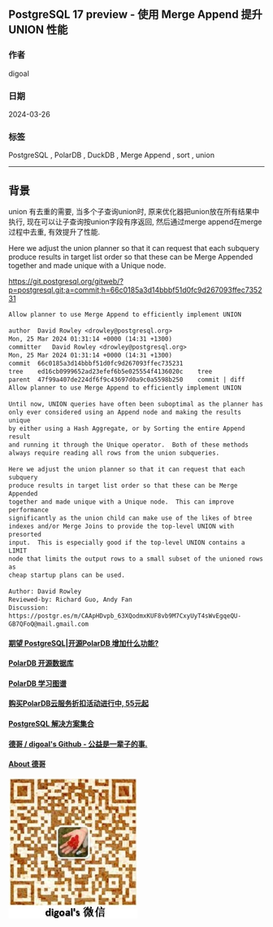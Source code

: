 ## PostgreSQL 17 preview - 使用 Merge Append 提升 UNION 性能     
                                                                                
### 作者                                                                                
digoal                                                                                
                                                                                
### 日期                                                                                
2024-03-26                                                                         
                                                                                
### 标签                                                                                
PostgreSQL , PolarDB , DuckDB , Merge Append , sort , union                   
                                                                                
----                                                                                
                                                                                
## 背景    
union 有去重的需要, 当多个子查询union时, 原来优化器把union放在所有结果中执行, 现在可以让子查询按union字段有序返回, 然后通过merge append在merge过程中去重, 有效提升了性能.  
  
Here we adjust the union planner so that it can request that each subquery produce results in target list order so that these can be Merge Appended together and made unique with a Unique node.   
  
https://git.postgresql.org/gitweb/?p=postgresql.git;a=commit;h=66c0185a3d14bbbf51d0fc9d267093ffec735231  
```  
Allow planner to use Merge Append to efficiently implement UNION  
  
author	David Rowley <drowley@postgresql.org>	  
Mon, 25 Mar 2024 01:31:14 +0000 (14:31 +1300)  
committer	David Rowley <drowley@postgresql.org>	  
Mon, 25 Mar 2024 01:31:14 +0000 (14:31 +1300)  
commit	66c0185a3d14bbbf51d0fc9d267093ffec735231  
tree	ed16cb0999652ad23efef6b5e025554f4136020c	tree  
parent	47f99a407de224df6f9c43697d0a9c0a5598b250	commit | diff  
Allow planner to use Merge Append to efficiently implement UNION  
  
Until now, UNION queries have often been suboptimal as the planner has  
only ever considered using an Append node and making the results unique  
by either using a Hash Aggregate, or by Sorting the entire Append result  
and running it through the Unique operator.  Both of these methods  
always require reading all rows from the union subqueries.  
  
Here we adjust the union planner so that it can request that each subquery  
produce results in target list order so that these can be Merge Appended  
together and made unique with a Unique node.  This can improve performance  
significantly as the union child can make use of the likes of btree  
indexes and/or Merge Joins to provide the top-level UNION with presorted  
input.  This is especially good if the top-level UNION contains a LIMIT  
node that limits the output rows to a small subset of the unioned rows as  
cheap startup plans can be used.  
  
Author: David Rowley  
Reviewed-by: Richard Guo, Andy Fan  
Discussion: https://postgr.es/m/CAApHDvpb_63XQodmxKUF8vb9M7CxyUyT4sWvEgqeQU-GB7QFoQ@mail.gmail.com  
```  
  
    
  
#### [期望 PostgreSQL|开源PolarDB 增加什么功能?](https://github.com/digoal/blog/issues/76 "269ac3d1c492e938c0191101c7238216")
  
  
#### [PolarDB 开源数据库](https://openpolardb.com/home "57258f76c37864c6e6d23383d05714ea")
  
  
#### [PolarDB 学习图谱](https://www.aliyun.com/database/openpolardb/activity "8642f60e04ed0c814bf9cb9677976bd4")
  
  
#### [购买PolarDB云服务折扣活动进行中, 55元起](https://www.aliyun.com/activity/new/polardb-yunparter?userCode=bsb3t4al "e0495c413bedacabb75ff1e880be465a")
  
  
#### [PostgreSQL 解决方案集合](../201706/20170601_02.md "40cff096e9ed7122c512b35d8561d9c8")
  
  
#### [德哥 / digoal's Github - 公益是一辈子的事.](https://github.com/digoal/blog/blob/master/README.md "22709685feb7cab07d30f30387f0a9ae")
  
  
#### [About 德哥](https://github.com/digoal/blog/blob/master/me/readme.md "a37735981e7704886ffd590565582dd0")
  
  
![digoal's wechat](../pic/digoal_weixin.jpg "f7ad92eeba24523fd47a6e1a0e691b59")
  
